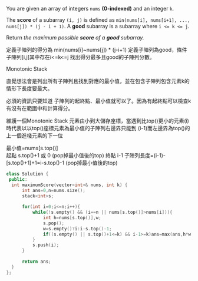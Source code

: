 You are given an array of integers `nums` **(0-indexed)** and an integer `k`.

The **score** of a subarray `(i, j)` is defined as `min(nums[i], nums[i+1], ..., nums[j]) * (j - i + 1)`. A **good** subarray is a subarray where `i <= k <= j`.

Return _the maximum possible **score** of a **good** subarray._

定義子陣列的得分為 min(nums\[i]~nums\[j]) * (j-i+1)
定義子陣列為good，條件子陣列\[i,j]其中存在i<=k<=j
找出得分最多且good的子陣列分數。

Monotonic Stack

直覺想法會是列出所有子陣列且找到對應的最小值，並在包含子陣列包含元素k的情形下長度要最大。

必須的資訊只要知道 子陣列的起終點、最小值就可以了。因為有起終點可以檢查k有沒有在範圍中和計算得分。

維護一個Monotonic Stack 元素由小到大儲存座標，當遇到比top()更小的元素(i)時代表以以top()座標元素為最小值的子陣列右邊界只能到 (i-1)而左邊界為top()的上一個進棧元素的下一位

最小值=nums\[s.top()]  
起點 s.top()+1 或 0  (pop掉最小值後的top)
終點 i-1
子陣列長度=(i-1)-\[s.top()+1]+1=i-s.top()-1 (pop掉最小值後的top)

```cpp
class Solution {
 public:
  int maximumScore(vector<int>& nums, int k) {
      int ans=0,n=nums.size();
      stack<int>s;
      
      for(int i=0;i<=n;i++){
          while(!s.empty() && (i==n || nums[s.top()]>nums[i])){
              int h=nums[s.top()],w;
              s.pop();
              w=s.empty()?i:i-s.top()-1;
              if((s.empty() || s.top()+1<=k) && i-1>=k)ans=max(ans,h*w);
          }
          s.push(i);
      }
      
      return ans;
  }
};
```